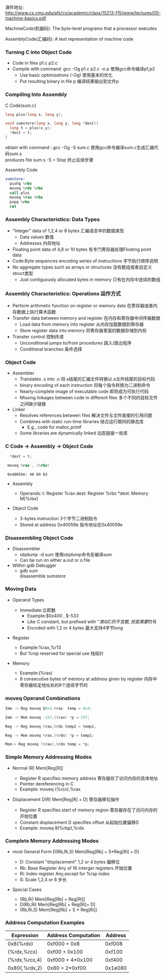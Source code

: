 课件地址:  
http://www.cs.cmu.edu/afs/cs/academic/class/15213-f15/www/lectures/05-machine-basics.pdf

MachineCode(机器码): The	byte-level programs	that	a	processor	executes 	
  
AssemblyCode(汇编码): A	text	representation of	machine	code 


### Turning C into Object Code

- Code in files p1.c p2.c
- Compile with command: gcc -Og p1.c p2.c -o p 使用gcc命令编译p1,p2
  - Use basic optimizations (-Og) 使用基本的优化
  - Put resulting binary in file p 编译结果输出到文件p  
  
### Compiling Into Assembly
C Code(sum.c)
  ```c
  long plus(long x, long y);
  
  void sumstore(long x, long y, long *dest){
    long t = plus(x,y);
    *dest = t;
  }
  ```
  obtain with command : gcc -Og -S sum.c 使用gcc命令编译sum.c生成汇编代码sum.s  
  produces file sum.s -S = Stop 终止后续步骤  
 
 Assembly Code
  ```asm
  sumstore:
    pushq %rbx
    moveq %rdx %rbx
    call plus
    moveq %rax %rbx
    popq %rbx
    ret
  ```
  
  
### Assembly Characteristics: Data Types
- "Integer" data of 1,2,4 or 8 bytes 汇编语言中的数据类型
  - Data values 数值
  - Addresses 内存地址
- Floating point data of 4,8 or 10 bytes 有专门寄存器处理Floating point data
- Code:Byte sequences encoding series of instructions 字节执行顺序说明
- No aggregate types such as arrays or structures 没有数组或者自定义struct类型
  - Just contiguously allocated bytes in memory 只有在内存中连续的数组
  
### Assembly Characteristics: Operations 运作方式
- Perform arithmetic function on register or memory data 在寄存器或者内存数据上执行算术函数
- Transfer data between memory and register 在内存和寄存器中间传输数据
  - Load data from memory into register 从内存加载数据到寄存器
  - Store register data into memory 将寄存器里面的数据存储到内存
- Transter control 控制传递
  - Unconditional jumps to/from procedures 跳入/跳出程序
  - Conditional branches 条件选择
  
### Object Code
- Assembler
  - Translates .s into .o 将.s结尾的汇编文件转换以.o文件结尾的目标代码
  - binary encoding of each instruction 将每个指令转换为二进制命令
  - Nearly-complete image of executable code 即将成为可执行代码
  - Missing linkages between code in different files 多个不同的目标文件之间缺少链接
- Linker
  - Resolves references between files 解决文件与文件直接的引用问题
  - Combines with static run-time libraries 结合运行期间的静态库
    - E.g., code for malloc,printf
  - Some libraries are dynamically linked 动态链接一些库
  
### C Code -> Assembly -> Object Code
```c
  *dest = t;
```
 ```asm
  moveq %rax , (%rbx)
 ``` 
 ```
  0x40059e: 48 89 03
 ```
- Assembly
  - Operands:
    t: Register %rax
    dest: Register %rbx
    *dest: Memory M[%rbx]

- Object Code
  - 3-bytes instruction 3个字节二进制指令
  - Stored at address 0x40059e 指令地址在0x40059e
  

### Disassembling Object Code
- Disassembler 
  - objdump -d sum 使用objdump命令反编译sum
  - Can be run on either a.out or o.file 
- Within gdb Debugger
  - gdb sum  
    disassemble sumstore
    
### Moving Data
- Operand Types
  - Immediate:立即数
    - Example:$0x400 , $-533
    - Like C constant, but prefixed with '$' 类似C的不变数,但是需要$符号
    - Encoded with 1,2 or 4 bytes 最大支持4字节long
- Register
  - Example:%rax,%r13
  - But %rsp reserved for special use 栈指针

- Memory
  - Example:(%rax)
  - 8 consecutive bytes of memory at address given by register 内存中寄存器给定地址处的8个连续字节的
  
  
 ### moveq Operand Combinations
  ```C
  Imm -> Reg moveq $0x4,%rax  temp = 0x4;
  
  Imm -> Mem moveq -157,(%rax) *p =-157;
  
  Reg -> Reg moveq %rax,%rdx temp2 = temp1;
  
  Reg -> Mem moveq %rax,(%rdx) *p = temp1;
  
  Mem-> Reg moveq (%rax),%rdx temp = *p;
  ```
  
### Simple Memory Addressing Modes
- Normal (R) Mem[Reg[R]]
  - Register R specifies memory address 寄存器存了访问内存的具体地址
  - Pointer dereferencing in C
  - Example: moveq (%rcx),%rax
  
- Displacement D(R) Mem[Reg[R] + D] 寄存器移位操作
  - Register R specifies start of memory region 寄存器存在了访问内存的开始位置
  - Constant displacement D specifies offset 从起始位置偏移D
  - Example: moveq 8(%rbp),%rdx
  
### Complete Memory Addressing Modes
- most General Form D(Rb,Ri,S) Mem[Reg[Rb] + S*Reg[Ri] + D]
  - D:  Constant "displacement" 1,2 or 4 bytes 偏移位
  - Rb: Base Rwgister Any of 16 interger registers 开始位置
  - Ri: Index register Any,except for %rsp index
  - S:  Scale 1,2,4 or 8 步长
  
- Special Cases
  - (Rb,Ri)   Mem[Reg[Rb] + Reg[Ri]]
  - D(Rb,Ri)  Mem[Reg[Rb] + Reg[Ri]+ D]
  - (Rb,Ri,S) Mem[Reg[Rb] + S * Reg[Ri]]
  
### Address Computation Examples
Expression | Address Computation | Address
------------ | -------------  | -------------
0x8(%rdx) | 0xf000 + 0x8 | 0xf008
(%rdx,%rcx) | 0xf00 + 0x100 | 0xf100
(%rdx,%rcx,4) | 0xf000 + 4*0x100 | 0xf400
0x80(,%rdx,2) | 0x80 + 2*0xf00 | 0x1e080


